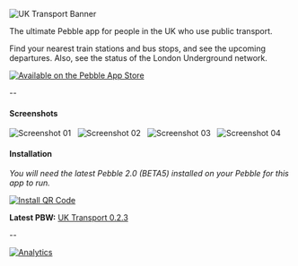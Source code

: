 ![UK Transport Banner](http://smallstoneapps.s3.amazonaws.com/uk-transport/marketing/banner_02_train.png)

The ultimate Pebble app for people in the UK who use public transport.

Find your nearest train stations and bus stops, and see the upcoming departures. Also, see the status of the London Underground network.

[![Available on the Pebble App Store](http://dev.pblweb.com/badge/black/52d3086712ea3dec7e00001b)][1]

--

#### Screenshots

![Screenshot 01](http://smallstoneapps.s3.amazonaws.com/uk-transport/screenshots/uk-transport_0-1-0_menu.png) &nbsp;
![Screenshot 02](http://smallstoneapps.s3.amazonaws.com/uk-transport/screenshots/uk-transport_0-1-0_tube.png) &nbsp;
![Screenshot 03](http://smallstoneapps.s3.amazonaws.com/uk-transport/screenshots/uk-transport_0-1-0_train-stations.png) &nbsp;
![Screenshot 04](http://smallstoneapps.s3.amazonaws.com/uk-transport/screenshots/uk-transport_0-1-0_train-departures.png)

#### Installation

*You will need the latest Pebble 2.0 (BETA5) installed on your Pebble for this app to run.*

[![Install QR Code](http://smallstoneapps.s3.amazonaws.com/uk-transport/qr/uk-transport_0-2-3_qr.png)][2]

**Latest PBW:** [UK Transport 0.2.3][2]

--

[![Analytics](https://ga-beacon.appspot.com/UA-37478501-3/smallstoneapps/uk-transport/readme)](https://github.com/igrigorik/ga-beacon)

[1]: pebble://appstore/52d3086712ea3dec7e00001b
[2]: http://smallstoneapps.s3.amazonaws.com/uk-transport/builds/uk-transport_0-2-3.pbw
